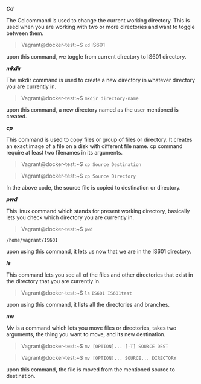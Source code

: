 ***Cd***

The Cd command is used to change the current working directory. This is used when you are working with two or more directories and want to toggle between them.

> Vagrant@docker-test:~$ `cd` IS601 

upon this command, we toggle from current directory to IS601 directory.

***mkdir***

The mkdir command is used to create a new directory in whatever directory you are currently in.

> Vagrant@docker-test:~$ `mkdir directory-name`

upon this command, a new directory named as the user mentioned is created.

***cp***

This command is used to copy files or group of files or directory. It creates an exact image of a file on a disk with different file name. cp command require at least two filenames in its arguments.

> Vagrant@docker-test:~$ `cp Source Destination`

> Vagrant@docker-test:~$ `cp Source Directory`

In the above code, the source file is copied to destination or directory.

***pwd***

This linux command which stands for present working directory, basically lets you check which directory you are currently in.

> Vagrant@docker-test:~$ `pwd`

`/home/vagrant/IS601`

upon using this command, it lets us now that we are in the IS601 directory.

***ls***

This command lets you see all of the files and other directories that exist in the directory that you are currently in.

> Vagrant@docker-test:~$ `ls`
`IS601 IS601test`

upon using this command, it lists all the directories and branches.

***mv***

Mv is a command which lets you move files or directories, takes two arguments, the thing you want to move, and its new destination.

> Vagrant@docker-test:~$ `mv [OPTION]... [-T] SOURCE DEST`

> Vagrant@docker-test:~$ `mv [OPTION]... SOURCE... DIRECTORY`

upon this command, the file is moved from the mentioned source to destination.
